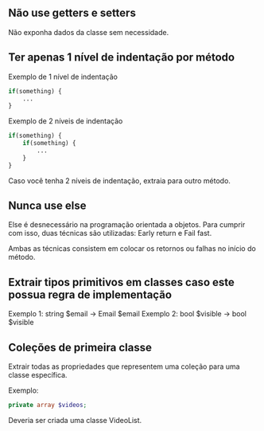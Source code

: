 ## Não use getters e setters

Não exponha dados da classe sem necessidade.

## Ter apenas 1 nível de indentação por método

Exemplo de 1 nível de indentação

```php
if(something) {
    ...
}
```

Exemplo de 2 níveis de indentação

```php
if(something) {
    if(something) {
        ...
    }
}
```

Caso você tenha 2 níveis de indentação, extraia para outro método.

## Nunca use else

Else é desnecessário na programação orientada a objetos. Para cumprir com isso, duas técnicas são utilizadas: Early return e Fail fast.

Ambas as técnicas consistem em colocar os retornos ou falhas no início do método.

## Extrair tipos primitivos em classes caso este possua regra de implementação

Exemplo 1: string $email -> Email $email
Exemplo 2: bool $visible -> bool $visible 

## Coleções de primeira classe

Extrair todas as propriedades que representem uma coleção para uma classe específica.

Exemplo: 

```php
private array $videos;
```

Deveria ser criada uma classe VideoList.